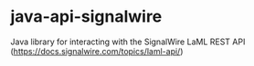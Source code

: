 # java-api-signalwire
Java library for interacting with the SignalWire LaML REST API (https://docs.signalwire.com/topics/laml-api/)
